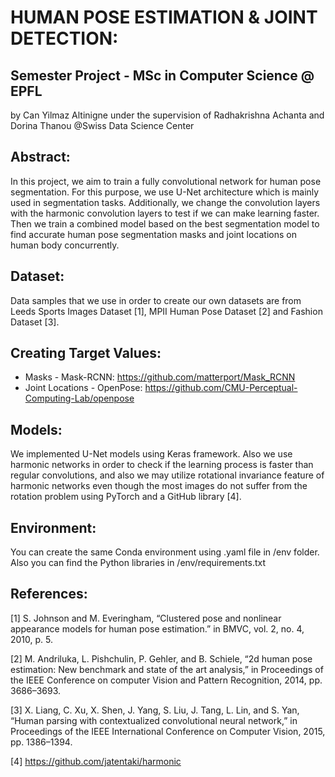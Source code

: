 # HUMAN POSE ESTIMATION & JOINT DETECTION:

## Semester Project - MSc in Computer Science @ EPFL

by
Can Yilmaz Altinigne
under the supervision of 
Radhakrishna Achanta and Dorina Thanou 
@Swiss Data Science Center

## Abstract:

In this project, we aim to train a fully convolutional network for human pose segmentation. For this purpose, we use U-Net 
architecture which is mainly used in segmentation tasks. Additionally, we change the convolution layers with the harmonic 
convolution layers to test if we can make learning faster. Then we train a combined model based on the best segmentation 
model to find accurate human pose segmentation masks and joint locations on human body concurrently.

## Dataset:

Data samples that we use in order to create our own datasets are from Leeds Sports Images Dataset [1], MPII Human Pose 
Dataset [2] and Fashion Dataset [3].

## Creating Target Values:

- Masks - Mask-RCNN: https://github.com/matterport/Mask_RCNN
- Joint Locations - OpenPose: https://github.com/CMU-Perceptual-Computing-Lab/openpose

## Models:

We implemented U-Net models using Keras framework. Also we use harmonic networks in order to check if the learning process 
is faster than regular convolutions, and also we may utilize rotational invariance feature of harmonic networks even though 
the most images do not suffer from the rotation problem using PyTorch and a GitHub library [4].

## Environment:

You can create the same Conda environment using .yaml file in /env folder. Also you can find the Python libraries in 
/env/requirements.txt

## References:

[1] S. Johnson and M. Everingham, “Clustered pose and nonlinear appearance models for human pose estimation.” in BMVC, 
vol. 2, no. 4, 2010, p. 5.

[2] M. Andriluka, L. Pishchulin, P. Gehler, and B. Schiele, “2d human pose estimation: New benchmark and state of the 
art analysis,” in Proceedings of the IEEE Conference on computer Vision and Pattern Recognition, 2014, pp. 3686–3693.

[3] X. Liang, C. Xu, X. Shen, J. Yang, S. Liu, J. Tang, L. Lin, and S. Yan, “Human parsing with contextualized convolutional 
neural network,” in Proceedings of the IEEE International Conference on Computer Vision, 2015, pp. 1386–1394.

[4] https://github.com/jatentaki/harmonic
